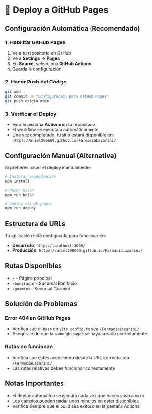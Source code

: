 # 🚀 Deploy a GitHub Pages

## Configuración Automática (Recomendado)

### 1. Habilitar GitHub Pages
1. Ve a tu repositorio en GitHub
2. Ve a **Settings** → **Pages**
3. En **Source**, selecciona **GitHub Actions**
4. Guarda la configuración

### 2. Hacer Push del Código
```bash
git add .
git commit -m "Configuración para GitHub Pages"
git push origin main
```

### 3. Verificar el Deploy
- Ve a la pestaña **Actions** en tu repositorio
- El workflow se ejecutará automáticamente
- Una vez completado, tu sitio estará disponible en:
  `https://ariel200609.github.io/FarmaciaLazarini/`

## Configuración Manual (Alternativa)

Si prefieres hacer el deploy manualmente:

```bash
# Instalar dependencias
npm install

# Hacer build
npm run build

# Deploy con gh-pages
npm run deploy
```

## Estructura de URLs

Tu aplicación está configurada para funcionar en:
- **Desarrollo**: `http://localhost:3000/`
- **Producción**: `https://ariel200609.github.io/FarmaciaLazarini/`

## Rutas Disponibles

- `/` - Página principal
- `/bonifacio` - Sucursal Bonifacio
- `/guamini` - Sucursal Guamini

## Solución de Problemas

### Error 404 en GitHub Pages
- Verifica que el `base` en `vite.config.ts` sea `/FarmaciaLazarini/`
- Asegúrate de que la rama `gh-pages` se haya creado correctamente

### Rutas no funcionan
- Verifica que estés accediendo desde la URL correcta con `/FarmaciaLazarini/`
- Las rutas relativas deben funcionar correctamente

## Notas Importantes

- El deploy automático se ejecuta cada vez que haces push a `main`
- Los cambios pueden tardar unos minutos en estar disponibles
- Verifica siempre que el build sea exitoso en la pestaña Actions
